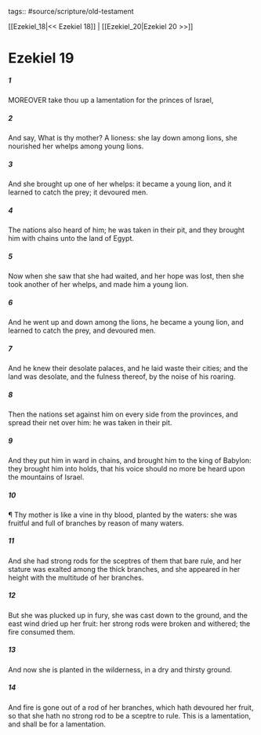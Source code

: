 tags:: #source/scripture/old-testament

[[Ezekiel_18|<< Ezekiel 18]] | [[Ezekiel_20|Ezekiel 20 >>]]

# Ezekiel 19

##### 1

MOREOVER take thou up a lamentation for the princes of Israel,

##### 2

And say, What is thy mother? A lioness: she lay down among lions, she nourished her whelps among young lions.

##### 3

And she brought up one of her whelps: it became a young lion, and it learned to catch the prey; it devoured men.

##### 4

The nations also heard of him; he was taken in their pit, and they brought him with chains unto the land of Egypt.

##### 5

Now when she saw that she had waited, and her hope was lost, then she took another of her whelps, and made him a young lion.

##### 6

And he went up and down among the lions, he became a young lion, and learned to catch the prey, and devoured men.

##### 7

And he knew their desolate palaces, and he laid waste their cities; and the land was desolate, and the fulness thereof, by the noise of his roaring.

##### 8

Then the nations set against him on every side from the provinces, and spread their net over him: he was taken in their pit.

##### 9

And they put him in ward in chains, and brought him to the king of Babylon: they brought him into holds, that his voice should no more be heard upon the mountains of Israel.

##### 10

¶ Thy mother is like a vine in thy blood, planted by the waters: she was fruitful and full of branches by reason of many waters.

##### 11

And she had strong rods for the sceptres of them that bare rule, and her stature was exalted among the thick branches, and she appeared in her height with the multitude of her branches.

##### 12

But she was plucked up in fury, she was cast down to the ground, and the east wind dried up her fruit: her strong rods were broken and withered; the fire consumed them.

##### 13

And now she is planted in the wilderness, in a dry and thirsty ground.

##### 14

And fire is gone out of a rod of her branches, which hath devoured her fruit, so that she hath no strong rod to be a sceptre to rule. This is a lamentation, and shall be for a lamentation.
